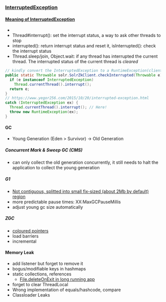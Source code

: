 ### [InterruptedException](https://daniel.mitterdorfer.name/articles/2015/handling-interruptedexception/)
#### [Meaning of InterruptedException](https://www.ibm.com/developerworks/library/j-jtp05236/)
- 
- Thread#interrupt(): set the interrupt status, a way to ask other threads to stop
- interrupted(): return interrupt status and reset it, isInterrupted(): check the interrupt status
- Thread.sleep/join, Object.wait: if any thread has interrupted the current thread. The interrupted status of the current thread is *cleared*
```java
// kindly convert the InterruptedException to a RuntimeException(client doesn't need to handle it explicitly)
public static Throwable solr.SolrZkClient.checkInterrupted(Throwable e) {
  if (e instanceof InterruptedException)
    Thread.currentThread().interrupt();
  return e;
}
// https://www.yegor256.com/2015/10/20/interrupted-exception.html
catch (InterruptedException ex) {
  Thread.currentThread().interrupt(); // Here!
  throw new RuntimeException(ex);
}
```

#### GC
- Young Generation (Eden > Survivor) -> Old Generation

##### Concurrent Mark & Sweep GC (CMS)
- can only collect the old generation concurrently, it still needs to halt the application to collect the young generation
##### G1
- [Not contiguous, splitted into small fix-sized (about 2Mb by default) region](https://www.dynatrace.com/news/blog/understanding-g1-garbage-collector-java-9/)
- more predictable pause times: XX:MaxGCPauseMillis
- adjust young gc size automatically

##### ZGC
- [coloured pointers](https://www.opsian.com/blog/javas-new-zgc-is-very-exciting/)
- load barriers
- incremental

#### Memory Leak
- add listener but forget to remove it
- bogus/modifiable keys in hashmaps
- static collections, references
  - [File.deleteOnExit in long running app](https://stackoverflow.com/questions/40119188/memory-leak-on-deleteonexithook)
- forget to clear ThreadLocal
- Wrong implementation of equals/hashcode, compare
- Classloader Leaks

